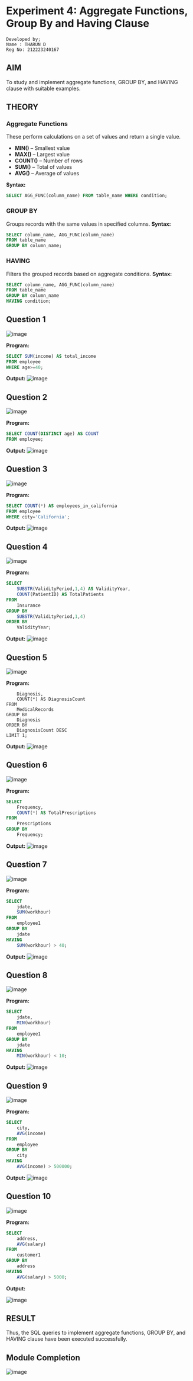 # Experiment 4: Aggregate Functions, Group By and Having Clause
```
Developed by;
Name : THARUN D
Reg No: 212223240167
```

## AIM
To study and implement aggregate functions, GROUP BY, and HAVING clause with suitable examples.

## THEORY

### Aggregate Functions
These perform calculations on a set of values and return a single value.

- **MIN()** – Smallest value  
- **MAX()** – Largest value  
- **COUNT()** – Number of rows  
- **SUM()** – Total of values  
- **AVG()** – Average of values

**Syntax:**
```sql
SELECT AGG_FUNC(column_name) FROM table_name WHERE condition;
```
### GROUP BY
Groups records with the same values in specified columns.
**Syntax:**
```sql
SELECT column_name, AGG_FUNC(column_name)
FROM table_name
GROUP BY column_name;
```
### HAVING
Filters the grouped records based on aggregate conditions.
**Syntax:**
```sql
SELECT column_name, AGG_FUNC(column_name)
FROM table_name
GROUP BY column_name
HAVING condition;
```

**Question 1**
--
![image](https://github.com/user-attachments/assets/b975a4c1-a98d-4751-a2cc-2ae4c371c482)

**Program:**
```sql
SELECT SUM(income) AS total_income
FROM employee
WHERE age>=40;
```

**Output:**
![image](https://github.com/user-attachments/assets/27514f5d-209c-4232-be18-3279f638013a)


**Question 2**
---
![image](https://github.com/user-attachments/assets/7794d866-5e98-4f9a-838d-62d4fb8f4712)

**Program:**
```sql
SELECT COUNT(DISTINCT age) AS COUNT
FROM employee;
```

**Output:**
![image](https://github.com/user-attachments/assets/afff410c-a3e6-4cd1-9880-ddd0c0d2dd5d)


**Question 3**
---
![image](https://github.com/user-attachments/assets/62a2b6bb-397d-4e57-b89a-daa851c23eb0)

**Program:**
```sql
SELECT COUNT(*) AS employees_in_california
FROM employee
WHERE city='California';
```

**Output:**
![image](https://github.com/user-attachments/assets/52895cd7-0aa4-471f-a7d5-8982c09bba36)


**Question 4**
---
![image](https://github.com/user-attachments/assets/0cc3f666-8b34-44a0-80d4-9ed7e9e2410a)

**Program:**
```sql
SELECT 
    SUBSTR(ValidityPeriod,1,4) AS ValidityYear,
    COUNT(PatientID) AS TotalPatients
FROM
    Insurance
GROUP BY
    SUBSTR(ValidityPeriod,1,4)
ORDER BY
    ValidityYear;
```

**Output:**
![image](https://github.com/user-attachments/assets/c14d1284-ce99-44b3-a94f-227af37c9435)


**Question 5**
---
![image](https://github.com/user-attachments/assets/ef31589c-b07f-4c3e-9aee-f181dde5e7b9)

**Program:**
```sqlSELECT
    Diagnosis,
    COUNT(*) AS DiagnosisCount
FROM
    MedicalRecords
GROUP BY
    Diagnosis
ORDER BY
    DiagnosisCount DESC
LIMIT 1;
```

**Output:**
![image](https://github.com/user-attachments/assets/fb42a7e2-0161-46bc-b855-2d29ce43ac95)


**Question 6**
---
![image](https://github.com/user-attachments/assets/009b407d-902d-4b3d-9200-b685bf040e89)

**Program:**
```sql
SELECT
    Frequency,
    COUNT(*) AS TotalPrescriptions
FROM
    Prescriptions
GROUP BY
    Frequency;
```

**Output:**
![image](https://github.com/user-attachments/assets/c25bf64e-07d8-4561-a19a-7652874b266d)


**Question 7**
---
![image](https://github.com/user-attachments/assets/f08afdaa-3a6f-4ae7-be70-62e4368820a3)

**Program:**
```sql
SELECT
    jdate,
    SUM(workhour)
FROM
    employee1
GROUP BY
    jdate
HAVING
    SUM(workhour) > 40;
```

**Output:**
![image](https://github.com/user-attachments/assets/56cd9419-9f03-4a03-9ab1-b515113d6d5f)


**Question 8**
---
![image](https://github.com/user-attachments/assets/5c2b87a0-f548-48e2-b9b1-c42173a857eb)

**Program:**
```sql
SELECT
    jdate,
    MIN(workhour)
FROM
    employee1
GROUP BY
    jdate
HAVING
    MIN(workhour) < 10;
```

**Output:**
![image](https://github.com/user-attachments/assets/7ef79842-e656-472a-9bfb-4d666aa9f6d4)

**Question 9**
---
![image](https://github.com/user-attachments/assets/b6429d44-f346-4578-9c94-a852cd8a0185)

**Program:**
```sql
SELECT
    city,
    AVG(income)
FROM
    employee
GROUP BY
    city
HAVING
    AVG(income) > 500000;
```

**Output:**
![image](https://github.com/user-attachments/assets/9287d6e8-04b6-43cd-92b6-e2cac55bde33)



**Question 10**
---
![image](https://github.com/user-attachments/assets/a40f8506-28a3-421e-a298-8c62c1fe4729)

**Program:**
```sql
SELECT
    address,
    AVG(salary)
FROM
    customer1
GROUP BY
    address
HAVING
    AVG(salary) > 5000;
```

**Output:**

![image](https://github.com/user-attachments/assets/ae2fb4d9-a575-426e-b39e-164865f194b3)



## RESULT
Thus, the SQL queries to implement aggregate functions, GROUP BY, and HAVING clause have been executed successfully.

## Module Completion

![image](https://github.com/user-attachments/assets/087ce1c1-c916-48ad-ab4f-9820f73de427)
